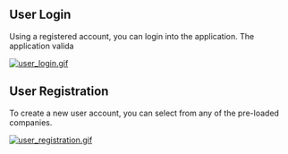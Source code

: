 ## User Login

Using a registered account, you can login into the application. The application valida

[![user_login.gif](https://s3.gifyu.com/images/user_login.gif)](https://gifyu.com/image/9yoz)

## User Registration

To create a new user account, you can select from any of the pre-loaded companies.

[![user_registration.gif](https://s3.gifyu.com/images/user_registration.gif)](https://gifyu.com/image/9yoT)